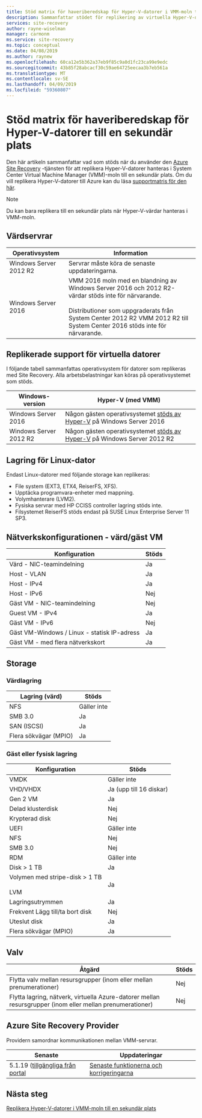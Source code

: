 ```yaml
---
title: Stöd matrix för haveriberedskap för Hyper-V-datorer i VMM-moln till en sekundär plats med Azure Site Recovery | Microsoft Docs
description: Sammanfattar stödet för replikering av virtuella Hyper-V-datorer i VMM-moln till en sekundär plats med Azure Site Recovery.
services: site-recovery
author: rayne-wiselman
manager: carmonm
ms.service: site-recovery
ms.topic: conceptual
ms.date: 04/08/2019
ms.author: raynew
ms.openlocfilehash: 60ca12e5b362a37eb9f85c9a0d1fc23ca99e9edc
ms.sourcegitcommit: 43b85f28abcacf30c59ae64725eecaa3b7eb561a
ms.translationtype: MT
ms.contentlocale: sv-SE
ms.lasthandoff: 04/09/2019
ms.locfileid: "59360807"
---
```

# <a name="support-matrix-for-disaster-recovery-of-hyper-v-vms-to-a-secondary-site"></a>Stöd matrix för haveriberedskap för Hyper-V-datorer till en sekundär plats

Den här artikeln sammanfattar vad som stöds när du använder den [Azure Site Recovery](site-recovery-overview.md) -tjänsten för att replikera Hyper-V-datorer hanteras i System Center Virtual Machine Manager (VMM)-moln till en sekundär plats. Om du vill replikera Hyper-V-datorer till Azure kan du läsa [supportmatris för den här](hyper-v-azure-support-matrix.md).

> [!NOTE]
> Du kan bara replikera till en sekundär plats när Hyper-V-värdar hanteras i VMM-moln.

  

## <a name="host-servers"></a>Värdservrar

**Operativsystem** | **Information**
--- | ---
Windows Server 2012 R2 | Servrar måste köra de senaste uppdateringarna.
Windows Server 2016 |  VMM 2016 moln med en blandning av Windows Server 2016 och 2012 R2-värdar stöds inte för närvarande.<br/><br/> Distributioner som uppgraderats från System Center 2012 R2 VMM 2012 R2 till System Center 2016 stöds inte för närvarande.


## <a name="replicated-vm-support"></a>Replikerade support för virtuella datorer

I följande tabell sammanfattas operativsystem för datorer som replikeras med Site Recovery. Alla arbetsbelastningar kan köras på operativsystemet som stöds.

**Windows-version** | **Hyper-V (med VMM)**
--- | ---
Windows Server 2016 | Någon gästen operativsystemet [stöds av Hyper-V](https://docs.microsoft.com/windows-server/virtualization/hyper-v/Supported-Windows-guest-operating-systems-for-Hyper-V-on-Windows) på Windows Server 2016 
Windows Server 2012 R2 | Någon gästen operativsystemet [stöds av Hyper-V](https://docs.microsoft.com/previous-versions/windows/it-pro/windows-server-2012-R2-and-2012/dn792027%28v%3dws.11%29) på Windows Server 2012 R2

## <a name="linux-machine-storage"></a>Lagring för Linux-dator

Endast Linux-datorer med följande storage kan replikeras:

- File system (EXT3, ETX4, ReiserFS, XFS).
- Upptäcka programvara-enheter med mappning.
- Volymhanterare (LVM2).
- Fysiska servrar med HP CCISS controller lagring stöds inte.
- Filsystemet ReiserFS stöds endast på SUSE Linux Enterprise Server 11 SP3.

## <a name="network-configuration---hostguest-vm"></a>Nätverkskonfigurationen - värd/gäst VM

**Konfiguration** | **Stöds**  
--- | --- 
Värd - NIC-teamindelning | Ja 
Host - VLAN | Ja 
Host - IPv4 | Ja 
Host - IPv6 | Nej 
Gäst VM - NIC-teamindelning | Nej
Guest VM - IPv4 | Ja
Gäst VM - IPv6 | Nej
Gäst VM-Windows / Linux - statisk IP-adress | Ja
Gäst VM - med flera nätverkskort | Ja


## <a name="storage"></a>Storage

### <a name="host-storage"></a>Värdlagring

**Lagring (värd)** | **Stöds**
--- | --- 
NFS | Gäller inte
SMB 3.0 |  Ja
SAN (ISCSI) | Ja
Flera sökvägar (MPIO) | Ja

### <a name="guest-or-physical-server-storage"></a>Gäst eller fysisk lagring

**Konfiguration** | **Stöds**
--- | --- | 
VMDK |  Gäller inte
VHD/VHDX | Ja (upp till 16 diskar)
Gen 2 VM | Ja
Delad klusterdisk | Nej
Krypterad disk | Nej
UEFI| Gäller inte
NFS | Nej
SMB 3.0 | Nej
RDM | Gäller inte
Disk > 1 TB | Ja
Volymen med stripe-disk > 1 TB<br/><br/> LVM | Ja
Lagringsutrymmen | Ja
Frekvent Lägg till/ta bort disk | Nej
Uteslut disk | Ja
Flera sökvägar (MPIO) | Ja

## <a name="vaults"></a>Valv

**Åtgärd** | **Stöds**
--- | --- 
Flytta valv mellan resursgrupper (inom eller mellan prenumerationer) |  Nej
Flytta lagring, nätverk, virtuella Azure-datorer mellan resursgrupper (inom eller mellan prenumerationer) | Nej

## <a name="azure-site-recovery-provider"></a>Azure Site Recovery Provider

Providern samordnar kommunikationen mellan VMM-servrar. 

**Senaste** | **Uppdateringar**
--- | --- 
5.1.19 ([tillgängliga från portal](https://aka.ms/downloaddra) | [Senaste funktionerna och korrigeringarna](https://support.microsoft.com/kb/3155002)



## <a name="next-steps"></a>Nästa steg

[Replikera Hyper-V-datorer i VMM-moln till en sekundär plats](tutorial-vmm-to-vmm.md)

